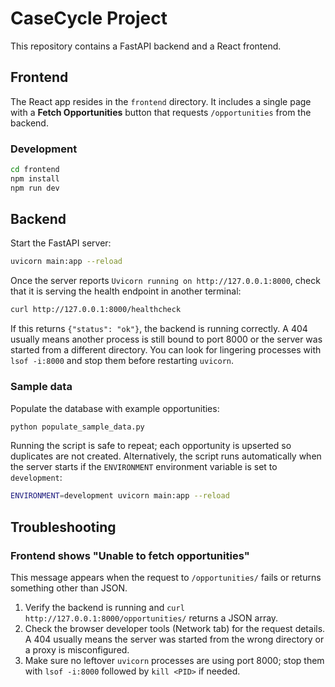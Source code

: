 # CaseCycle Project

This repository contains a FastAPI backend and a React frontend.

## Frontend

The React app resides in the `frontend` directory. It includes a single page with a **Fetch Opportunities** button that requests `/opportunities` from the backend.

### Development

```bash
cd frontend
npm install
npm run dev
```

## Backend

Start the FastAPI server:

```bash
uvicorn main:app --reload
```

Once the server reports `Uvicorn running on http://127.0.0.1:8000`, check that
it is serving the health endpoint in another terminal:

```bash
curl http://127.0.0.1:8000/healthcheck
```

If this returns `{"status": "ok"}`, the backend is running correctly. A 404
usually means another process is still bound to port 8000 or the server was
started from a different directory. You can look for lingering processes with
`lsof -i:8000` and stop them before restarting `uvicorn`.

### Sample data

Populate the database with example opportunities:

```bash
python populate_sample_data.py
```

Running the script is safe to repeat; each opportunity is upserted so duplicates
are not created. Alternatively, the script runs automatically when the server
starts if the ``ENVIRONMENT`` environment variable is set to ``development``:

```bash
ENVIRONMENT=development uvicorn main:app --reload
```

## Troubleshooting

### Frontend shows "Unable to fetch opportunities"

This message appears when the request to `/opportunities/` fails or returns
something other than JSON.

1. Verify the backend is running and `curl http://127.0.0.1:8000/opportunities/`
   returns a JSON array.
2. Check the browser developer tools (Network tab) for the request details.
   A 404 usually means the server was started from the wrong directory or a
   proxy is misconfigured.
3. Make sure no leftover `uvicorn` processes are using port 8000; stop them with
   `lsof -i:8000` followed by `kill <PID>` if needed.
